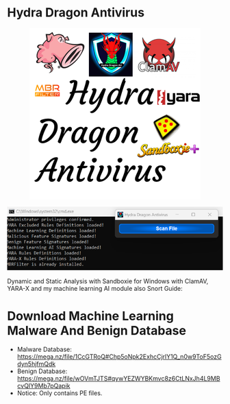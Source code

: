 # Hydra Dragon Antivirus
<p align="center">
<img src="assets/HydraDragonAntivirus.png" width= 400px>
</p>
<p align="center">
<img src="assets/HydraDragonAntivirusGUI.png" width= 800px>
</p>
Dynamic and Static Analysis with Sandboxie for Windows with ClamAV, YARA-X and my machine learning AI module also Snort
Guide:

# Download Machine Learning Malware And Benign Database
- Malware Database: https://mega.nz/file/1CcGTRoQ#Chp5oNpk2ExhcCjrlY1Q_n0w9ToF5ozGdyn5hjfmQdk
- Benign Database: https://mega.nz/file/wOVmTJTS#qywYEZWYBKmvc8z6CtLNxJh4L9MBcvQIY9Mb7pQapik
- Notice: Only contains PE files.